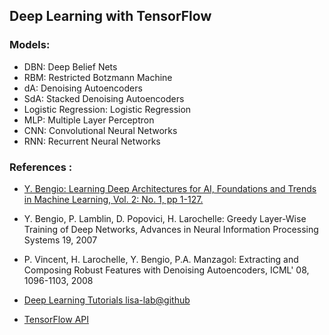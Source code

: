 ## Deep Learning with TensorFlow
### Models:
  - DBN: Deep Belief Nets
  - RBM: Restricted Botzmann Machine
  - dA: Denoising Autoencoders
  - SdA: Stacked Denoising Autoencoders
  - Logistic Regression: Logistic Regression
  - MLP: Multiple Layer Perceptron
  - CNN: Convolutional Neural Networks
  - RNN: Recurrent Neural Networks

### References :
  - [Y. Bengio: Learning Deep Architectures for AI, Foundations and Trends in Machine Learning, Vol. 2: No. 1, pp 1-127.](http://dx.doi.org/10.1561/2200000006)

  - Y. Bengio, P. Lamblin, D. Popovici, H. Larochelle: Greedy Layer-Wise Training of Deep Networks, Advances in Neural Information Processing Systems 19, 2007

  - P. Vincent, H. Larochelle, Y. Bengio, P.A. Manzagol: Extracting and Composing Robust Features with Denoising Autoencoders, ICML' 08, 1096-1103, 2008

  - [Deep Learning Tutorials lisa-lab@github](https://github.com/lisa-lab/DeepLearningTutorials)

  - [TensorFlow API](https://tensorflow.org/api_docs/python/index.md)
